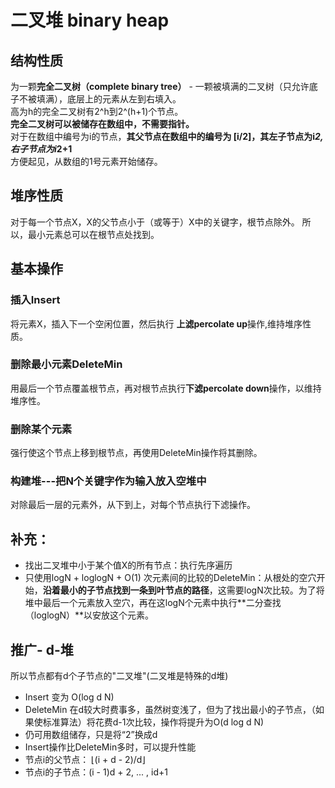 # 二叉堆 binary heap
## 结构性质
为一颗**完全二叉树（complete binary tree）** - 一颗被填满的二叉树（只允许底子不被填满），底层上的元素从左到右填入。  
高为h的完全二叉树有2^h到2^(h+1)个节点。  
**完全二叉树可以被储存在数组中，不需要指针。**  
对于在数组中编号为i的节点，**其父节点在数组中的编号为 [i/2]，其左子节点为i*2,右子节点为i*2+1**  
方便起见，从数组的1号元素开始储存。
## 堆序性质
对于每一个节点X，X的父节点小于（或等于）X中的关键字，根节点除外。
所以，最小元素总可以在根节点处找到。
## 基本操作
### 插入Insert
将元素X，插入下一个空闲位置，然后执行 **上滤percolate up**操作,维持堆序性质。

### 删除最小元素DeleteMin
用最后一个节点覆盖根节点，再对根节点执行**下滤percolate down**操作，以维持堆序性。

### 删除某个元素
强行使这个节点上移到根节点，再使用DeleteMin操作将其删除。

### 构建堆---把N个关键字作为输入放入**空**堆中  
对除最后一层的元素外，从下到上，对每个节点执行下滤操作。


## 补充：
* 找出二叉堆中小于某个值X的所有节点：执行先序遍历
* 只使用logN + loglogN + O(1) 次元素间的比较的DeleteMin：从根处的空穴开始，**沿着最小的子节点找到一条到叶节点的路径**，这需要logN次比较。为了将堆中最后一个元素放入空穴，再在这logN个元素中执行**二分查找（loglogN）**以安放这个元素。

## 推广- d-堆
所以节点都有d个子节点的"二叉堆"(二叉堆是特殊的d堆)
* Insert 变为 O(log d N)
* DeleteMin 在d较大时费事多，虽然树变浅了，但为了找出最小的子节点，（如果使标准算法）将花费d-1次比较，操作将提升为O(d log d N)
* 仍可用数组储存，只是将“2”换成d
* Insert操作比DeleteMin多时，可以提升性能
* 节点i的父节点： ⌊(i + d - 2)/d⌋ 
* 节点i的子节点：(i - 1)d + 2, ... , id+1